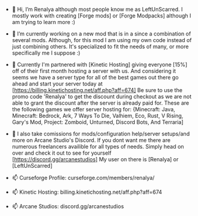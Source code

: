 - 👋 Hi, I’m Renalya although most people know me as LeftUnScarred. I mostly work with creating [Forge mods] or [Forge Modpacks] although I am trying to learn more :)
  
- 🌱 I’m currently working on a new mod that is in a since a combination of several mods. Although, for this mod I am using my own code instead of just combining others. It's
  specialized to fit the needs of many, or more specifically me I suppose :)
  
- 💞️ Currently I'm partnered with [Kinetic Hosting] giving everyone [15%] off of their first month hosting a server with us. And considering it seems we have a server type for
  all of the best games out there go ahead and start your server today at [https://billing.kinetichosting.net/aff.php?aff=674] Be sure to use the promo code 'Renalya' to get the
  discount during checkout as we are not able to grant the discount after the server is already paid for.
                                                These are the following games we offer server hosting for:
  {Minecraft: Java, Minecraft: Bedrock, Ark, 7 Ways To Die, Valhiem, Eco, Rust, V Rising, Gary's Mod, Project: Zomboid, Unturned, Discord Bots, And Terraria]
  
- 💞️ I also take comissions for mods/configuration help/server setups/and more on Arcane Studio's Discord. If you dont want me there are numerous freelancers availible for all
  types of needs. Simply head on over and check it out to see for yourself [https://discord.gg/arcanestudios] My user on there is [Renalya] or [LeftUnScarred]

- 📫 Curseforge Profile:   curseforge.com/members/renalya/
- 📫 Kinetic Hosting:      billing.kinetichosting.net/aff.php?aff=674
- 📫 Arcane Studios:       discord.gg/arcanestudios
